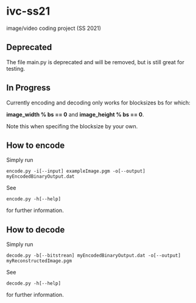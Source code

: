 # ivc-ss21

image/video coding project (SS 2021)

## Deprecated
The file main.py is deprecated and will be removed, but is still great for testing.

## In Progress

Currently encoding and decoding only works for blocksizes bs for which:

**image_width % bs == 0** and **image_height % bs == 0**.

Note this when specifing the blocksize by your own.

## How to encode
Simply run 
```
encode.py -i[--input] exampleImage.pgm -o[--output] myEncodedBinaryOutput.dat
```

See
```
encode.py -h[--help] 
```

for further information.


## How to decode
Simply run 
```
decode.py -b[--bitstrean] myEncodedBinaryOutput.dat -o[--output] myReconstructedImage.pgm
```
See
```
decode.py -h[--help] 
```

for further information.
